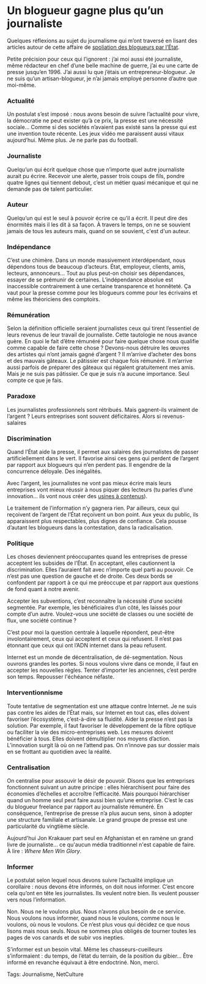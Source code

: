 # Un blogueur gagne plus qu’un journaliste

Quelques réflexions au sujet du journalisme qui m’ont traversé en lisant des articles autour de cette affaire de [spoliation des blogueurs par l’État](/2009/12/30/l%e2%80%99etat-spolie-les-blogueurs/).

Petite précision pour ceux qui l’ignorent : j’ai moi aussi été journaliste, même rédacteur en chef d’une belle machine de guerre, j’ai eu une carte de presse jusqu’en 1996. J’ai aussi lu que j’étais un entrepreneur-blogueur. Je ne suis qu’un artisan-blogueur, je n’ai jamais employé personne d’autre que moi-même.

### Actualité

Un postulat s’est imposé : nous avons besoin de suivre l’actualité pour vivre, la démocratie ne peut exister qu’à ce prix, la presse est une nécessité sociale… Comme si des sociétés n’avaient pas existé sans la presse qui est une invention toute récente. Les jeux vidéo me paraissent aussi vitaux aujourd’hui. Même plus. Je ne parle pas du football.

### Journaliste

Quelqu’un qui écrit quelque chose que n’importe quel autre journaliste aurait pu écrire. Recevoir une alerte, passer trois coups de fils, pondre quatre lignes qui tiennent debout, c’est un métier quasi mécanique et qui ne demande pas de talent particulier.

### Auteur

Quelqu’un qui est le seul à pouvoir écrire ce qu’il a écrit. Il peut dire des énormités mais il les dit à sa façon. À travers le temps, on ne se souvient jamais de tous les auteurs mais, quand on se souvient, c'est d'un auteur.

### Indépendance

C’est une chimère. Dans un monde massivement interdépendant, nous dépendons tous de beaucoup d’acteurs. État, employeur, clients, amis, lecteurs, annonceurs… Tout au plus peut-on choisir ses dépendances, essayer de se prémunir de certaines. L’indépendance absolue est inaccessible contrairement à une certaine transparence et honnêteté. Ça vaut pour la presse comme pour les blogueurs comme pour les écrivains et même les théoriciens des comptoirs.

### Rémunération

Selon la définition officielle seraient journalistes ceux qui tirent l’essentiel de leurs revenus de leur travail de journaliste. Cette tautologie ne nous avance guère. En quoi le fait d’être rémunéré pour faire quelque chose nous qualifie comme capable de faire cette chose ? Devons-nous détruire les œuvres des artistes qui n’ont jamais gagné d’argent ? Il m’arrive d’acheter des bons et des mauvais gâteaux. Le pâtissier est chaque fois rémunéré. Il m’arrive aussi parfois de préparer des gâteaux qui régalent gratuitement mes amis. Mais je ne suis pas pâtissier. Ce que je suis n’a aucune importance. Seul compte ce que je fais.

### Paradoxe

Les journalistes professionnels sont rétribués. Mais gagnent-ils vraiment de l’argent ? Leurs entreprises sont souvent déficitaires. Alors si revenus-salaires

### Discrimination

Quand l’État aide la presse, il permet aux salaires des journalistes de passer artificiellement dans le vert. Il favorise ainsi ces gens qui perdent de l’argent par rapport aux blogueurs qui n’en perdent pas. Il engendre de la concurrence déloyale. Des inégalités.

Avec l’argent, les journalistes ne vont pas mieux écrire mais leurs entreprises vont mieux réussir à nous piquer des lecteurs (tu parles d’une innovation… ils vont nous créer des [usines à contenus](/2009/12/14/usines-a-contenus/)).

Le traitement de l’information n’y gagnera rien. Par ailleurs, ceux qui reçoivent de l’argent de l’État reçoivent un bon point. Aux yeux du public, ils apparaissent plus respectables, plus dignes de confiance. Cela pousse d’autant les blogueurs dans la contestation, dans la radicalisation.

### Politique

Les choses deviennent préoccupantes quand les entreprises de presse acceptent les subsides de l’État. En acceptant, elles cautionnent la discrimination. Elles l’auraient fait avec n’importe quel parti au pouvoir. Ce n’est pas une question de gauche et de droite. Ces deux bords se confondent par rapport à ce qui me préoccupe et par rapport aux questions de fond quant à notre avenir.

Accepter les subventions, c’est reconnaître la nécessité d’une société segmentée. Par exemple, les bénéficiaires d’un côté, les laissés pour compte d’un autre. Voulez-vous une société de classes ou une société de flux, une société continue ?

C’est pour moi la question centrale à laquelle répondent, peut-être involontairement, ceux qui acceptent et ceux qui refusent. Il n’est pas étonnant que ceux qui ont l’ADN internet dans la peau refusent.

Internet est un monde de décentralisation, de dé-segmentation. Nous ouvrons grandes les portes. Si nous voulons vivre dans ce monde, il faut en accepter les nouvelles règles. Tenter d’importer les anciennes, c’est perdre son temps. Repousser l'échéance néfaste.

### Interventionnisme

Toute tentative de segmentation est une attaque contre Internet. Je ne suis pas contre les aides de l’État mais, sur Internet en tout cas, elles doivent favoriser l’écosystème, c’est-à-dire sa fluidité. Aider la presse n’est pas la solution. Par exemple, il faut favoriser le développement de la fibre optique ou faciliter la vie des micro-entreprises web. Les mesures doivent bénéficier à tous. Elles doivent démultiplier nos moyens d’action. L’innovation surgit là où on ne l’attend pas. On n’innove pas sur dossier mais en se frottant au quotidien avec la réalité.

### Centralisation

On centralise pour assouvir le désir de pouvoir. Disons que les entreprises fonctionnent suivant un autre principe : elles hiérarchisent pour faire des économies d’échelles et accroître l’efficacité. Mais pourquoi hiérarchiser quand un homme seul peut faire aussi bien qu’une entreprise. C’est le cas du blogueur freelance par rapport au journaliste rémunéré. En conséquence, l’entreprise de presse n’a plus aucun sens, sinon à adopter une structure familiale et artisanale. Le grand groupe de presse est une particularité du vingtième siècle.

Aujourd'hui Jon Krakauer part seul en Afghanistan et en ramène un grand livre de journaliste... ce qu'aucun média traditionnel n'est capable de faire. À lire : *Where Men Win Glory*. 

### Informer

Le postulat selon lequel nous devons suivre l’actualité implique un corollaire : nous devons être informés, on doit nous informer. C’est encore cela qu’ont en tête les journalistes. Ils veulent notre bien. Ils veulent pousser vers nous l’information.

Non. Nous ne le voulons plus. Nous n’avons plus besoin de ce service. Nous voulons nous informer, quand nous le voulons, comme nous le voulons, où nous le voulons. Ce n’est plus vous qui décidez ce que nous lisons mais nous seuls. Nous ne sommes plus obligés de tourner toutes les pages de vos canards et de subir vos inepties.

S’informer est un besoin vital. Même les chasseurs-cueilleurs s’informaient : du temps, de l’état du terrain, de la position du gibier… Être informé en revanche équivaut à être endoctriné. Non, merci.

Tags: Journalisme, NetCulture